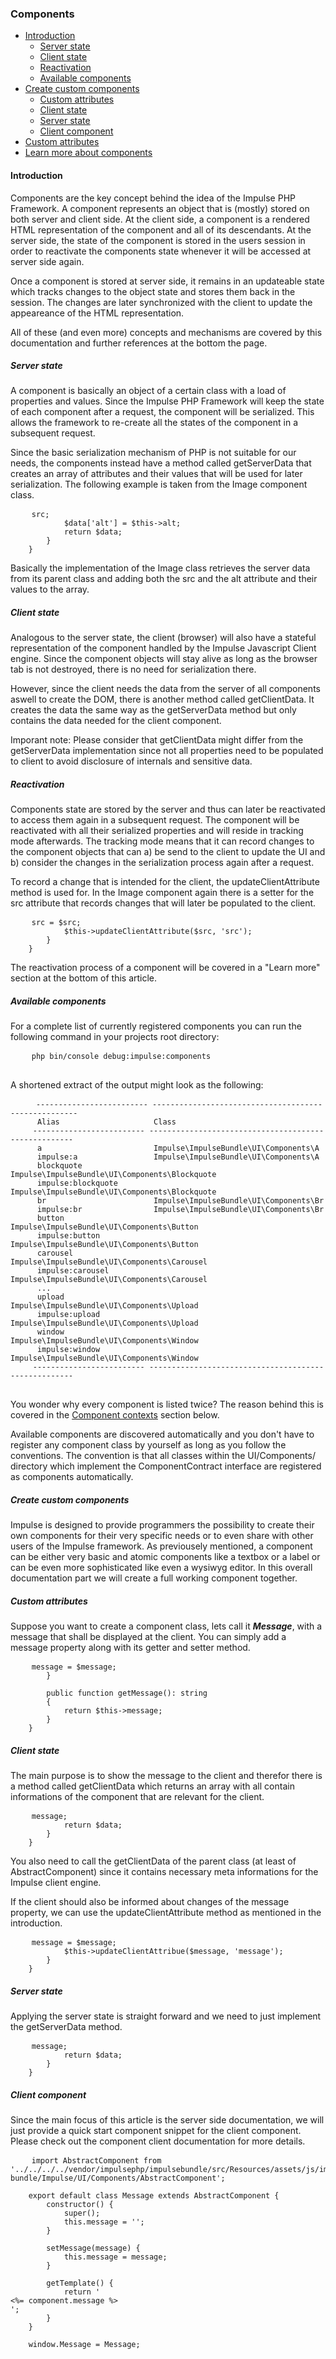 <h3 class="doc-title">Components</h3>

- [Introduction](#introduction)
    - [Server state](#server-state)
    - [Client state](#client-state)
    - [Reactivation](#reactivation)
	- [Available components](#registered_components)
- [Create custom components](#create_custom_components)
    - [Custom attributes](#custom_attributes)
    - [Client state](#client_synchronization)
    - [Server state](#server_synchronization)
    - [Client component](#client_component)
- [Custom attributes](#custom-attributes)
- [Learn more about components](#advanced_topics)

<h4><a id="introduction">Introduction</a></h4>

Components are the key concept behind the idea of the Impulse PHP Framework. A component represents an object that is (mostly) stored on both server and client side. At the client side, a component is a rendered HTML representation of the component and all of its descendants. At the server side, the state of the component is stored in the users session in order to reactivate the components state whenever it will be accessed at server side again.

Once a component is stored at server side, it remains in an updateable state which tracks changes to the object state and stores them back in the session. The changes are later synchronized with the client to update the appeareance of the HTML representation. 

All of these (and even more) concepts and mechanisms are covered by this documentation and further references at the bottom the page.

<h5><a id="server-state">Server state</a></h5>

A component is basically an object of a certain class with a load of properties and values. Since the Impulse PHP Framework will keep the state of each component after a request, the component will be serialized. This allows the framework to re-create all the states of the component in a subsequent request.

Since the basic serialization mechanism of PHP is not suitable for our needs, the components instead have a method called <span class="code-hint">getServerData</span> that creates an array of attributes and their values that will be used for later serialization. The following example is taken from the <span class="code-hint">Image</span> component class.

<pre class="code-white line-numbers language-php">
	<code class="imp-code language-php"><?php
    
    class Image extends AbstractComponent 
    {
        protected string $src = '';
        protected ?string $alt = null;
        
        // other methods
        
        public function getServerData(): array
        {
            $data = parent::getServerData();
            $data['src'] = $this->src;
            $data['alt'] = $this->alt;
            return $data;
        }
    }</code>
</pre>

Basically the implementation of the Image class retrieves the server data from its parent class and adding both the src and the alt attribute and their values to the array.

<h5><a id="client-state">Client state</a></h5>

Analogous to the server state, the client (browser) will also have a stateful representation of the component handled by the Impulse Javascript Client engine. Since the component objects will stay alive as long as the browser tab is not destroyed, there is no need for serialization there. 

However, since the client needs the data from the server of all components aswell to create the DOM, there is another method called <span class="code-hint">getClientData</span>. It creates the data the same way as the <span class="code-hint">getServerData</span> method but only contains the data needed for the client component.

Imporant note: Please consider that getClientData might differ from the <span class="code-hint">getServerData</span> implementation since not all properties need to be populated to client to avoid disclosure of internals and sensitive data.

<h5><a id="reactivation">Reactivation</a></h5>

Components state are stored by the server and thus can later be reactivated to access them again in a subsequent request. The component will be reactivated with all their serialized properties and will reside
in tracking mode afterwards. The tracking mode means that it can record changes to the component objects that
can a) be send to the client to update the UI and b) consider the changes in the serialization process again after a request.

To record a change that is intended for the client, the <span class="code-hint">updateClientAttribute</span> method is used for. In the Image component again there is a setter for the src attribute that records changes that will later be populated to the client.

<pre class="code-white line-numbers language-php">
	<code class="imp-code language-php"><?php
    
    class Image extends AbstractComponent 
    {
        protected string $src = '';
        // other attributes
        
        // other methods
        
        public function setSrc($src)
        {
            $this->src = $src;
            $this->updateClientAttribute($src, 'src');
        }
    }</code>
</pre>

The reactivation process of a component will be covered in a "Learn more" section at the bottom of this article. 

<h5><a id="registered_components">Available components</a></h5>

For a complete list of currently registered components you can run the following command in your projects root directory:

  <pre class="code-white imp-code line-numbers language-shell">
  	<code class="language-bash">php bin/console debug:impulse:components</code>
  </pre>

A shortened extract of the output might look as the following:

<div>
  <div class="code-header">
    <div class="container-fluid">
        <div class="row">
          <div class="button red"></div>
          	<div class="button yellow"></div>
          	<div class="button green"></div>
        </div>
    </div>
  </div>
  <pre class="code-white imp-code line-numbers language-bash">
  	<code class="language-bash"> ------------------------- ----------------------------------------------------- 
      Alias                     Class                                                
     ------------------------- ----------------------------------------------------- 
      a                         Impulse\ImpulseBundle\UI\Components\A                
      impulse:a                 Impulse\ImpulseBundle\UI\Components\A                
      blockquote                Impulse\ImpulseBundle\UI\Components\Blockquote       
      impulse:blockquote        Impulse\ImpulseBundle\UI\Components\Blockquote       
      br                        Impulse\ImpulseBundle\UI\Components\Br               
      impulse:br                Impulse\ImpulseBundle\UI\Components\Br               
      button                    Impulse\ImpulseBundle\UI\Components\Button           
      impulse:button            Impulse\ImpulseBundle\UI\Components\Button           
      carousel                  Impulse\ImpulseBundle\UI\Components\Carousel         
      impulse:carousel          Impulse\ImpulseBundle\UI\Components\Carousel         
      ...           
      upload                    Impulse\ImpulseBundle\UI\Components\Upload           
      impulse:upload            Impulse\ImpulseBundle\UI\Components\Upload           
      window                    Impulse\ImpulseBundle\UI\Components\Window           
      impulse:window            Impulse\ImpulseBundle\UI\Components\Window                             
     ------------------------- -----------------------------------------------------</code>
  </pre>
</div>

You wonder why every component is listed twice? The reason behind this is covered in the <a href="#component_contexts">Component contexts</a> section below.

Available components are discovered automatically and you don't have to register any component class by yourself as long as you follow the conventions. The convention is that all classes within the UI/Components/ directory which implement the ComponentContract interface are registered as components automatically.

<h5><a id="create_own_components">Create custom components</a></h5>

Impulse is designed to provide programmers the possibility to create their own components for their very specific needs or to even share with other users of the Impulse framework. As previousely mentioned, a component can be either very basic and atomic components like a textbox or a label or can be even more sophisticated like even a wysiwyg editor. In this overall documentation part we will create a full working component together.

<h5><a id="custom_attributes">Custom attributes</a></h5>

Suppose you want to create a component class, lets call it **_Message_**, with a message that shall be displayed at the client. You can simply add a message property along with its getter and setter method.

<pre class="code-white line-numbers language-php">
	<code class="imp-code language-php"><?php
    
    class Message extends AbstractComponent 
    {
        private string $message = 'Hello World';
        
        public function setMessage(string $message): void
        {
        	$this->message = $message;
        }
        
        public function getMessage(): string
        {
        	return $this->message;
        }
    }</code>
</pre>


<h5><a id="client_synchronization">Client state</a></h5>

The main purpose is to show the message to the client and therefor there is a method called <span class="code-hint">getClientData</span> which returns an array with all contain informations of the component that are relevant for the client.

<pre class="code-white line-numbers language-php">
	<code class="imp-code language-php"><?php
    
    class Message extends AbstractComponent 
    {    
        // ... message property and its getter and setter
        
        public function getClientData(): array
        {
        	$data = parent::getClientData();
            $data['message'] = $this->message;
            return $data;
        }
    }</code>
</pre>

You also need to call the <span class="code-hint">getClientData</span> of the parent class (at least of AbstractComponent) since it contains necessary meta informations for the Impulse client engine.

If the client should also be informed about changes of the message property, we can use the <span class="code-hint">updateClientAttribute</span> method as mentioned in the introduction.

<pre class="code-white line-numbers language-php">
	<code class="imp-code language-php"><?php
    
    class Message extends AbstractComponent
    {
        // ... 
        
        public function setMessage(string $message): void
        {
        	$this->message = $message;
            $this->updateClientAttribue($message, 'message');
        }
    }</code>
</pre>

<h5><a id="server_synchronization">Server state</a></h5>

Applying the server state is straight forward and we need to just implement the <span class="code-hint">getServerData</span> method.

<pre class="code-white line-numbers language-php">
	<code class="imp-code language-php"><?php
    
    class Message extends AbstractComponent 
    {
        // ... message property and its getter and setter
        
        public function getServerData(): array
        {
        	$data = parent::getServerData();
            $data['message'] = $this->message;
            return $data;
        }
    }</code>
</pre>

<h5><a id="client_component">Client component</a></h5>

Since the main focus of this article is the server side documentation, we will just provide a quick start component snippet for the client component. Please check out the component client documentation for more details.

<pre class="imp-code code-white line-numbers language-js">
	<code class="language-js">import AbstractComponent from '../../../../vendor/impulsephp/impulsebundle/src/Resources/assets/js/impulse-bundle/Impulse/UI/Components/AbstractComponent';
    
    export default class Message extends AbstractComponent {
        constructor() {
            super();
            this.message = '';
        }

        setMessage(message) {
            this.message = message;
        }

        getTemplate() {
            return '<div><%= component.message %></div>';
        }
    }
    
    window.Message = Message;</code>
</pre>
